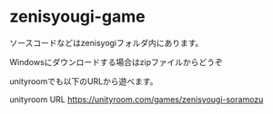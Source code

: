 # zenisyougi-game

ソースコードなどはzenisyogiフォルダ内にあります。

Windowsにダウンロードする場合はzipファイルからどうぞ

unityroomでも以下のURLから遊べます。

unityroom URL
https://unityroom.com/games/zenisyougi-soramozu

